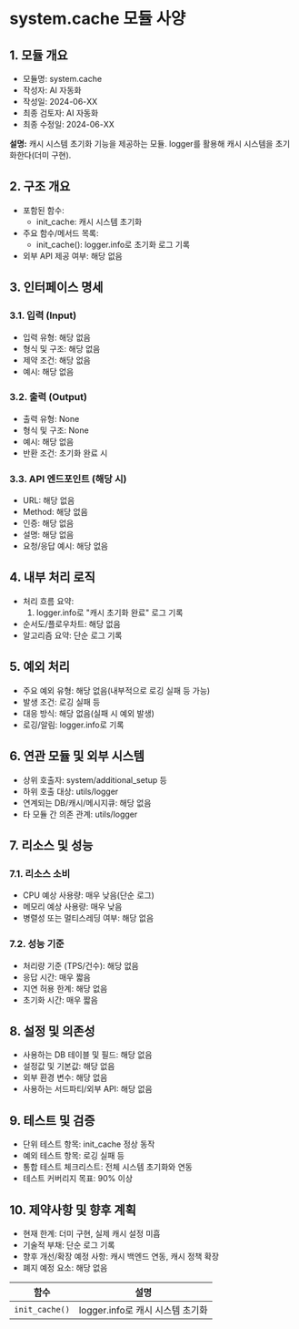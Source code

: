 # system.cache 모듈 사양

## 1. 모듈 개요

* 모듈명: system.cache
* 작성자: AI 자동화
* 작성일: 2024-06-XX
* 최종 검토자: AI 자동화
* 최종 수정일: 2024-06-XX

**설명:**
캐시 시스템 초기화 기능을 제공하는 모듈. logger를 활용해 캐시 시스템을 초기화한다(더미 구현).

## 2. 구조 개요

* 포함된 함수:
  - init_cache: 캐시 시스템 초기화
* 주요 함수/메서드 목록:
  - init_cache(): logger.info로 초기화 로그 기록
* 외부 API 제공 여부: 해당 없음

## 3. 인터페이스 명세

### 3.1. 입력 (Input)
* 입력 유형: 해당 없음
* 형식 및 구조: 해당 없음
* 제약 조건: 해당 없음
* 예시: 해당 없음

### 3.2. 출력 (Output)
* 출력 유형: None
* 형식 및 구조: None
* 예시: 해당 없음
* 반환 조건: 초기화 완료 시

### 3.3. API 엔드포인트 (해당 시)
* URL: 해당 없음
* Method: 해당 없음
* 인증: 해당 없음
* 설명: 해당 없음
* 요청/응답 예시: 해당 없음

## 4. 내부 처리 로직
* 처리 흐름 요약:
  1. logger.info로 "캐시 초기화 완료" 로그 기록
* 순서도/플로우차트: 해당 없음
* 알고리즘 요약: 단순 로그 기록

## 5. 예외 처리
* 주요 예외 유형: 해당 없음(내부적으로 로깅 실패 등 가능)
* 발생 조건: 로깅 실패 등
* 대응 방식: 해당 없음(실패 시 예외 발생)
* 로깅/알림: logger.info로 기록

## 6. 연관 모듈 및 외부 시스템
* 상위 호출자: system/additional_setup 등
* 하위 호출 대상: utils/logger
* 연계되는 DB/캐시/메시지큐: 해당 없음
* 타 모듈 간 의존 관계: utils/logger

## 7. 리소스 및 성능
### 7.1. 리소스 소비
* CPU 예상 사용량: 매우 낮음(단순 로그)
* 메모리 예상 사용량: 매우 낮음
* 병렬성 또는 멀티스레딩 여부: 해당 없음
### 7.2. 성능 기준
* 처리량 기준 (TPS/건수): 해당 없음
* 응답 시간: 매우 짧음
* 지연 허용 한계: 해당 없음
* 초기화 시간: 매우 짧음

## 8. 설정 및 의존성
* 사용하는 DB 테이블 및 필드: 해당 없음
* 설정값 및 기본값: 해당 없음
* 외부 환경 변수: 해당 없음
* 사용하는 서드파티/외부 API: 해당 없음

## 9. 테스트 및 검증
* 단위 테스트 항목: init_cache 정상 동작
* 예외 테스트 항목: 로깅 실패 등
* 통합 테스트 체크리스트: 전체 시스템 초기화와 연동
* 테스트 커버리지 목표: 90% 이상

## 10. 제약사항 및 향후 계획
* 현재 한계: 더미 구현, 실제 캐시 설정 미흡
* 기술적 부채: 단순 로그 기록
* 향후 개선/확장 예정 사항: 캐시 백엔드 연동, 캐시 정책 확장
* 폐지 예정 요소: 해당 없음

| 함수 | 설명 |
|------|------|
| `init_cache()` | logger.info로 캐시 시스템 초기화 | 